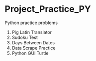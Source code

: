 # Project_Practice_PY
Python practice problems

  1. Pig Latin Translator
  2. Sudoku Test
  3. Days Between Dates
  4. Data Scrape Practice
  5. Python GUI Turtle

  
